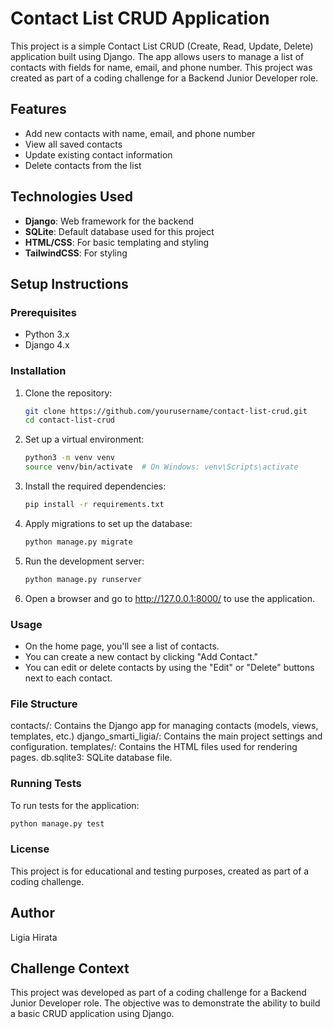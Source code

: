 # Contact List CRUD Application

This project is a simple Contact List CRUD (Create, Read, Update, Delete) application built using Django. The app allows users to manage a list of contacts with fields for name, email, and phone number. This project was created as part of a coding challenge for a Backend Junior Developer role.

## Features

- Add new contacts with name, email, and phone number
- View all saved contacts
- Update existing contact information
- Delete contacts from the list

## Technologies Used

- **Django**: Web framework for the backend
- **SQLite**: Default database used for this project
- **HTML/CSS**: For basic templating and styling
- **TailwindCSS**: For styling

## Setup Instructions

### Prerequisites

- Python 3.x
- Django 4.x

### Installation

1. Clone the repository:
   ```bash
   git clone https://github.com/yourusername/contact-list-crud.git
   cd contact-list-crud
2. Set up a virtual environment:
    ```bash
    python3 -m venv venv
    source venv/bin/activate  # On Windows: venv\Scripts\activate
3. Install the required dependencies:
    ```bash 
    pip install -r requirements.txt
4. Apply migrations to set up the database:
    ```bash 
    python manage.py migrate
5. Run the development server:
    ```bash 
    python manage.py runserver
6. Open a browser and go to http://127.0.0.1:8000/ to use the application.

### Usage

- On the home page, you'll see a list of contacts.
- You can create a new contact by clicking "Add Contact."
- You can edit or delete contacts by using the "Edit" or "Delete" buttons next to each contact.

### File Structure

contacts/: Contains the Django app for managing contacts (models, views, templates, etc.)
django_smarti_ligia/: Contains the main project settings and configuration.
templates/: Contains the HTML files used for rendering pages.
db.sqlite3: SQLite database file.

### Running Tests

To run tests for the application:

```bash
python manage.py test
```

### License
This project is for educational and testing purposes, created as part of a coding challenge.

## Author
Ligia Hirata

## Challenge Context
This project was developed as part of a coding challenge for a Backend Junior Developer role. The objective was to demonstrate the ability to build a basic CRUD application using Django.